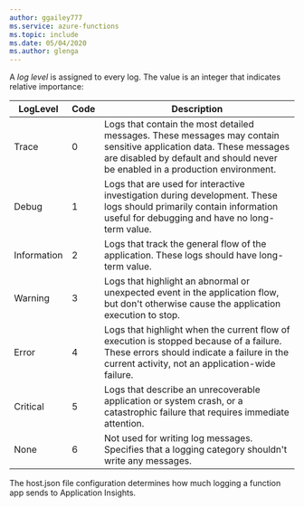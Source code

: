 ```yaml
---
author: ggailey777
ms.service: azure-functions
ms.topic: include
ms.date: 05/04/2020	
ms.author: glenga
---
```

A *log level* is assigned to every log. The value is an integer that indicates relative importance:

|LogLevel    |Code| Description |
|------------|---|--------------|
|Trace       | 0 |Logs that contain the most detailed messages. These messages may contain sensitive application data. These messages are disabled by default and should never be enabled in a production environment.|
|Debug       | 1 | Logs that are used for interactive investigation during development. These logs should primarily contain information useful for debugging and have no long-term value. |
|Information | 2 | Logs that track the general flow of the application. These logs should have long-term value. |
|Warning     | 3 | Logs that highlight an abnormal or unexpected event in the application flow, but don't otherwise cause the application execution to stop. |
|Error       | 4 | Logs that highlight when the current flow of execution is stopped because of a failure. These errors should indicate a failure in the current activity, not an application-wide failure. |
|Critical    | 5 | Logs that describe an unrecoverable application or system crash, or a catastrophic failure that requires immediate attention. |
|None        | 6 | Not used for writing log messages. Specifies that a logging category shouldn't write any messages. |

The host.json file configuration determines how much logging a function app sends to Application Insights. 

